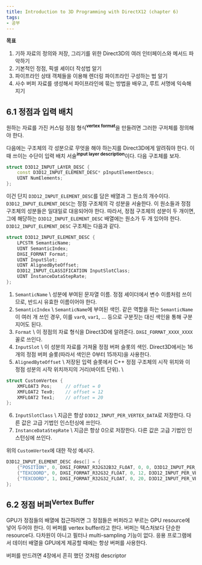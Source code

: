 ```yaml
---
title: Introduction to 3D Programming with DirectX12 (chapter 6)
tags:
- 공부
---
```


**목표**

1. 기하 자료의 정의와 저장, 그리기를 위한 Direct3D의 여러 인터페이스와 메서드 파악하기
2. 기본적인 정점, 픽셀 셰이더 작성법 알기
3. 파이프라인 상태 객체들을 이용해 렌더링 파이프라인 구성하는 법 알기
4. 사수 버퍼 자료를 생성해서 파이프라인에 묶는 방법을 배우고, 루트 서명에 익숙해지기

## 6.1 정점과 입력 배치

원하는 자료를 가진 커스텀 정점 형식<sup>**vertex format**</sup>을 만들려면 그러한 구저체를 정의해야 한다.

다음에는 구조체의 각 성분으로 무엇을 해야 하는지를 Direct3D에게 알려줘야 한다. 이때 쓰이는 수단이 입력 배치 서술<sup>**input layer description**</sup>이다. 다음 구조체를 보자.

```cpp
struct D3D12_INPUT_LAYER_DESC {
    const D3D12_INPUT_ELEMENT_DESC* pInputElementDescs;
    UINT NumElements;
};
```

이건 단지 `D3D12_INPUT_ELEMENT_DESC`를 담은 배열과 그 원소의 개수이다. `D3D12_INPUT_ELEMENT_DESC`는 정점 구조체의 각 성분을 서술한다. 이 원소들과 정점 구조체의 성분들은 일대일로 대응되어야 한다. 따라서, 정점 구조체의 성분이 두 개이면, 그에 해당하는 `D3D12_INPUT_ELEMENT_DESC` 배열에는 원소가 두 개 있어야 한다. `D3D12_INPUT_ELEMENT_DESC` 구조체는 다음과 같다.

```cpp
struct D3D12_INPUT_ELEMENT_DESC {
    LPCSTR SemanticName;
    UINT SemanticIndex;
    DXGI_FORMAT Format;
    UINT InputSlot;
    UINT AlignedByteOffset;
    D3D12_INPUT_CLASSIFICATION InputSlotClass;
    UINT InstanceDataStepRate;
};
```

1. `SemanticName` \\
  성분에 부여된 문자열 이름. 정점 셰이더에서 변수 이름처럼 쓰이므로, 반드시 유효한 이름이어야 한다.
2. `SemanticIndex` \\
  `SemanticName`에 부여된 색인. 같은 역할을 하는 `SemanticName`이 여러 개 쓰인 경우, 이를 `var0`, `var1`, ... 등으로 구분짓는 대신 색인을 통해 구분지어도 된다.
3. `Format` \\
  이 정점의 자료 형식을 Direct3D에 알려준다. `DXGI_FORMAT_XXXX_XXXX` 꼴로 쓰인다.
4. `InputSlot` \\
  이 성분의 자료를 가져올 정점 버퍼 슬롯의 색인. Direct3D에서는 16개의 정점 버퍼 슬롯(따라서 색인은 0부터 15까지)을 사용한다.
5. `AlignedByteOffset` \\
  저장된 입력 슬롯에서 C++ 정점 구조체의 시작 위치와 이 정점 성분의 시작 위치까지의 거리(바이트 단위). \\
  ```cpp
struct CustomVertex {
      XMFLOAT3 Pos;     // offset = 0
      XMFLOAT2 Tex0;    // offset = 12
      XMFLOAT2 Tex1;    // offset = 20
};
  ```
6. `InputSlotClass` \\
  지금은 항상 `D3D12_INPUT_PER_VERTEX_DATA`로 저장한다. 다른 값은 고급 기법인 인스턴싱에 쓰인다.
7. `InstanceDataStepRate` \\
  지금은 항상 0으로 저장한다. 다른 값은 고급 기법인 인스턴싱에 쓰인다.

위의 `CustomVertex`에 대한 작성 예시다.

```cpp
D3D12_INPUT_ELEMENT_DESC desc[] = {
    {"POSITION", 0, DXGI_FORMAT_R32G32B32_FLOAT, 0, 0, D3D12_INPUT_PER_VERTEX_DATA, 0},
    {"TEXCOORD", 0, DXGI_FORMAT_R32G32_FLOAT, 0, 12, D3D12_INPUT_PER_VERTEX_DATA, 0},
    {"TEXCOORD", 1, DXGI_FORMAT_R32G32_FLOAT, 0, 20, D3D12_INPUT_PER_VERTEX_DATA, 0}
};
```

## 6.2 정점 버퍼<sup>**Vertex Buffer**</sup>

GPU가 정점들의 배열에 접근하려면 그 정점들은 버퍼라고 부르는 GPU resource에 넣어 두어야 한다. 이 버퍼를 vertex buffer라고 한다. 버퍼는 텍스처보다 단순한 resource다. 다차원이 아니고 필터나 multi-sampling 기능이 없다. 응용 프로그램에서 데이터 배열을 GPU에게 제공할 때에는 항상 버퍼를 사용한다.

버퍼를 만드려면 4장에서 흔히 했던 것처럼 descriptor